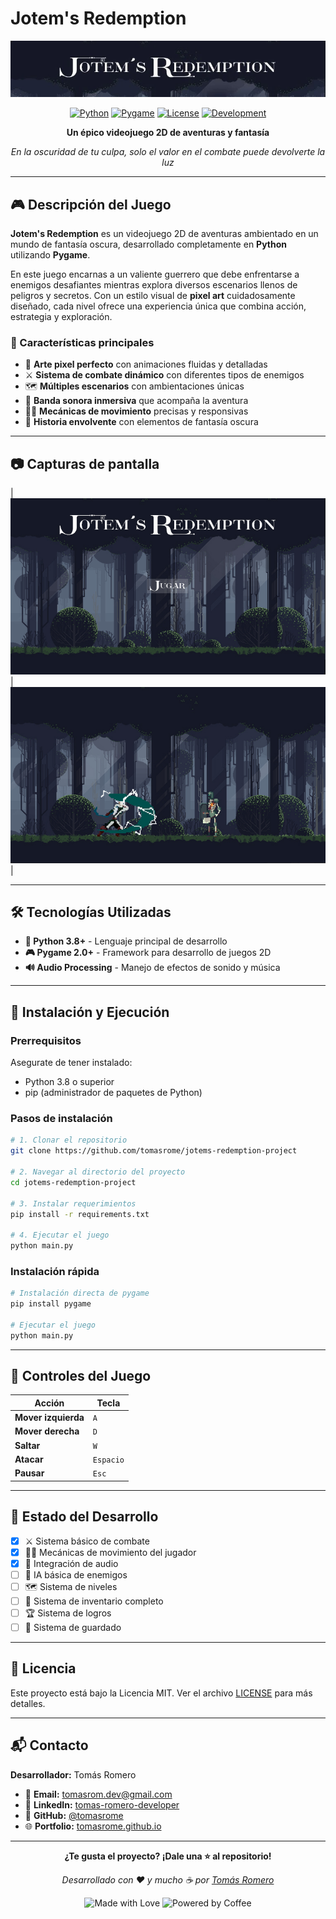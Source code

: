# Jotem's Redemption

<div align="center">
  
![Game Banner](assets/image/banner.jpg)

[![Python](https://img.shields.io/badge/Python-3.8+-blue?style=for-the-badge&logo=python&logoColor=white)](https://www.python.org/)
[![Pygame](https://img.shields.io/badge/Pygame-2.0+-green?style=for-the-badge&logo=python&logoColor=white)](https://www.pygame.org/)
[![License](https://img.shields.io/badge/License-MIT-yellow?style=for-the-badge)](LICENSE)
[![Development](https://img.shields.io/badge/Status-En_Desarrollo-orange?style=for-the-badge)](https://github.com/tuusuario/jotems-redemption)

**Un épico videojuego 2D de aventuras y fantasía**

_En la oscuridad de tu culpa, solo el valor en el combate puede devolverte la luz_

</div>

---

## 🎮 Descripción del Juego

**Jotem's Redemption** es un videojuego 2D de aventuras ambientado en un mundo de fantasía oscura, desarrollado completamente en **Python** utilizando **Pygame**.

En este juego encarnas a un valiente guerrero que debe enfrentarse a enemigos desafiantes mientras explora diversos escenarios llenos de peligros y secretos. Con un estilo visual de **pixel art** cuidadosamente diseñado, cada nivel ofrece una experiencia única que combina acción, estrategia y exploración.

### 🌟 Características principales

- 🎨 **Arte pixel perfecto** con animaciones fluidas y detalladas
- ⚔️ **Sistema de combate dinámico** con diferentes tipos de enemigos
- 🗺️ **Múltiples escenarios** con ambientaciones únicas
- 🎵 **Banda sonora inmersiva** que acompaña la aventura
- 🏃‍♂️ **Mecánicas de movimiento** precisas y responsivas
- 📖 **Historia envolvente** con elementos de fantasía oscura

---

## 📷 Capturas de pantalla

| ![Captura-1](assets/image/screen1.jpg) | ![Captura-2](assets/image/screen2.jpg) |

---

## 🛠️ Tecnologías Utilizadas

- **🐍 Python 3.8+** - Lenguaje principal de desarrollo
- **🎮 Pygame 2.0+** - Framework para desarrollo de juegos 2D
- **🔊 Audio Processing** - Manejo de efectos de sonido y música

---

## 🚀 Instalación y Ejecución

### Prerrequisitos

Asegurate de tener instalado:

- Python 3.8 o superior
- pip (administrador de paquetes de Python)

### Pasos de instalación

```bash
# 1. Clonar el repositorio
git clone https://github.com/tomasrome/jotems-redemption-project

# 2. Navegar al directorio del proyecto
cd jotems-redemption-project

# 3. Instalar requerimientos
pip install -r requirements.txt

# 4. Ejecutar el juego
python main.py
```

### Instalación rápida

```bash
# Instalación directa de pygame
pip install pygame

# Ejecutar el juego
python main.py
```

---

## 🎯 Controles del Juego

| Acción              | Tecla     |
| ------------------- | --------- |
| **Mover izquierda** | `A`       |
| **Mover derecha**   | `D`       |
| **Saltar**          | `W`       |
| **Atacar**          | `Espacio` |
| **Pausar**          | `Esc`     |

---

## 🔄 Estado del Desarrollo

- [x] ⚔️ Sistema básico de combate
- [x] 🏃‍♂️ Mecánicas de movimiento del jugador
- [x] 🎵 Integración de audio
- [ ] 👹 IA básica de enemigos
- [ ] 🗺️ Sistema de niveles
- [ ] 🎒 Sistema de inventario completo
- [ ] 🏆 Sistema de logros
- [ ] 💾 Sistema de guardado

---

## 📄 Licencia

Este proyecto está bajo la Licencia MIT. Ver el archivo [LICENSE](LICENSE) para más detalles.

---

## 📬 Contacto

**Desarrollador:** Tomás Romero

- 📧 **Email:** [tomasrom.dev@gmail.com](mailto:tomasrom.dev@gmail.com)
- 💼 **LinkedIn:** [tomas-romero-developer](https://www.linkedin.com/in/tomas-romero-developer)
- 🐙 **GitHub:** [@tomasrome](https://github.com/tomasrome)
- 🌐 **Portfolio:** [tomasrome.github.io](https://tomasrome.github.io)

---

<div align="center">

**¿Te gusta el proyecto? ¡Dale una ⭐ al repositorio!**

_Desarrollado con ❤️ y mucho ☕ por [Tomás Romero](https://github.com/tomasrome)_

![Made with Love](https://img.shields.io/badge/Made%20with-❤️-red?style=for-the-badge)
![Powered by Coffee](https://img.shields.io/badge/Powered%20by-☕-brown?style=for-the-badge)

</div>
